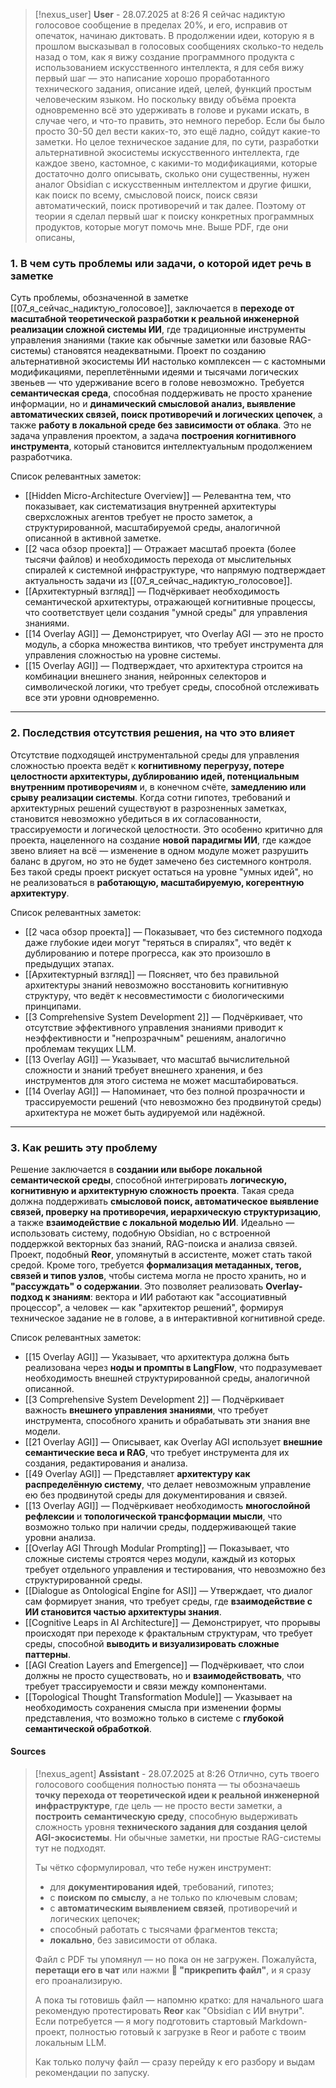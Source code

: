 >[!nexus_user] **User** - 28.07.2025 at 8:26
> Я сейчас надиктую голосовое сообщение в пределах 20%, и его, исправив от опечаток, начинаю диктовать. В продолжении идеи, которую я в прошлом высказывал в голосовых сообщениях сколько-то недель назад о том, как я вижу создание программного продукта с использованием искусственного интеллекта, я для себя вижу первый шаг — это написание хорошо проработанного технического задания, описание идей, целей, функций простым человеческим языком. Но поскольку ввиду объёма проекта одновременно всё это удерживать в голове и руками искать, в случае чего, и что-то править, это немного перебор. Если бы было просто 30-50 дел вести каких-то, это ещё ладно, сойдут какие-то заметки. Но целое техническое задание для, по сути, разработки альтернативной экосистемы искусственного интеллекта, где каждое звено, кастомное, с какими-то модификациями, которые достаточно долго описывать, сколько они существенны, нужен аналог Obsidian с искусственным интеллектом и другие фишки, как поиск по всему, смысловой поиск, поиск связи автоматический, поиск противоречий и так далее. Поэтому от теории я сделал первый шаг к поиску конкретных программных продуктов, которые могут помочь мне. Выше PDF, где они описаны,
<!-- UID: bd908360-6870-44b3-a865-f6b8ec52f718 -->


### 1. В чем суть проблемы или задачи, о которой идет речь в заметке

Суть проблемы, обозначенной в заметке [[07_я_сейчас_надиктую_голосовое]], заключается в **переходе от масштабной теоретической разработки к реальной инженерной реализации сложной системы ИИ**, где традиционные инструменты управления знаниями (такие как обычные заметки или базовые RAG-системы) становятся неадекватными. Проект по созданию альтернативной экосистемы ИИ настолько комплексен — с кастомными модификациями, переплетёнными идеями и тысячами логических звеньев — что удерживание всего в голове невозможно. Требуется **семантическая среда**, способная поддерживать не просто хранение информации, но и **динамический смысловой анализ, выявление автоматических связей, поиск противоречий и логических цепочек**, а также **работу в локальной среде без зависимости от облака**. Это не задача управления проектом, а задача **построения когнитивного инструмента**, который становится интеллектуальным продолжением разработчика.

Список релевантных заметок:

- [[Hidden Micro-Architecture Overview]] — Релевантна тем, что показывает, как систематизация внутренней архитектуры сверхсложных агентов требует не просто заметок, а структурированной, масштабируемой среды, аналогичной описанной в активной заметке.
- [[2 часа обзор проекта]] — Отражает масштаб проекта (более тысячи файлов) и необходимость перехода от мыслительных спиралей к системной инфраструктуре, что напрямую подтверждает актуальность задачи из [[07_я_сейчас_надиктую_голосовое]].
- [[Архитектурный взгляд]] — Подчёркивает необходимость семантической архитектуры, отражающей когнитивные процессы, что соответствует цели создания "умной среды" для управления знаниями.
- [[14 Overlay AGI]] — Демонстрирует, что Overlay AGI — это не просто модуль, а сборка множества винтиков, что требует инструмента для управления сложностью на уровне системы.
- [[15 Overlay AGI]] — Подтверждает, что архитектура строится на комбинации внешнего знания, нейронных селекторов и символической логики, что требует среды, способной отслеживать все эти уровни одновременно.

---

### 2. Последствия отсутствия решения, на что это влияет

Отсутствие подходящей инструментальной среды для управления сложностью проекта ведёт к **когнитивному перегрузу, потере целостности архитектуры, дублированию идей, потенциальным внутренним противоречиям** и, в конечном счёте, **замедлению или срыву реализации системы**. Когда сотни гипотез, требований и архитектурных решений существуют в разрозненных заметках, становится невозможно убедиться в их согласованности, трассируемости и логической целостности. Это особенно критично для проекта, нацеленного на создание **новой парадигмы ИИ**, где каждое звено влияет на всё — изменение в одном модуле может разрушить баланс в другом, но это не будет замечено без системного контроля. Без такой среды проект рискует остаться на уровне "умных идей", но не реализоваться в **работающую, масштабируемую, когерентную архитектуру**.

Список релевантных заметок:

- [[2 часа обзор проекта]] — Показывает, что без системного подхода даже глубокие идеи могут "теряться в спиралях", что ведёт к дублированию и потере прогресса, как это произошло в предыдущих этапах.
- [[Архитектурный взгляд]] — Поясняет, что без правильной архитектуры знаний невозможно восстановить когнитивную структуру, что ведёт к несовместимости с биологическими принципами.
- [[3 Comprehensive System Development 2]] — Подчёркивает, что отсутствие эффективного управления знаниями приводит к неэффективности и "непрозрачным" решениям, аналогично проблемам текущих LLM.
- [[13 Overlay AGI]] — Указывает, что масштаб вычислительной сложности и знаний требует внешнего хранения, и без инструментов для этого система не может масштабироваться.
- [[14 Overlay AGI]] — Напоминает, что без полной прозрачности и трассируемости решений (что невозможно без продвинутой среды) архитектура не может быть аудируемой или надёжной.

---

### 3. Как решить эту проблему

Решение заключается в **создании или выборе локальной семантической среды**, способной интегрировать **логическую, когнитивную и архитектурную сложность проекта**. Такая среда должна поддерживать **смысловой поиск, автоматическое выявление связей, проверку на противоречия, иерархическую структуризацию**, а также **взаимодействие с локальной моделью ИИ**. Идеально — использовать систему, подобную Obsidian, но с встроенной поддержкой векторных баз знаний, RAG-поиска и анализа связей. Проект, подобный **Reor**, упомянутый в ассистенте, может стать такой средой. Кроме того, требуется **формализация метаданных, тегов, связей и типов узлов**, чтобы система могла не просто хранить, но и **"рассуждать" о содержании**. Это позволяет реализовать **Overlay-подход к знаниям**: вектора и ИИ работают как "ассоциативный процессор", а человек — как "архитектор решений", формируя техническое задание не в голове, а в интерактивной когнитивной среде.

Список релевантных заметок:

- [[15 Overlay AGI]] — Указывает, что архитектура должна быть реализована через **ноды и промпты в LangFlow**, что подразумевает необходимость внешней структурированной среды, аналогичной описанной.
- [[3 Comprehensive System Development 2]] — Подчёркивает важность **внешнего управления знаниями**, что требует инструмента, способного хранить и обрабатывать эти знания вне модели.
- [[21 Overlay AGI]] — Описывает, как Overlay AGI использует **внешние семантические веса и RAG**, что требует инструмента для их создания, редактирования и анализа.
- [[49 Overlay AGI]] — Представляет **архитектуру как распределённую систему**, что делает невозможным управление ею без продвинутой среды для документирования и связей.
- [[13 Overlay AGI]] — Подчёркивает необходимость **многослойной рефлексии** и **топологической трансформации мысли**, что возможно только при наличии среды, поддерживающей такие уровни анализа.
- [[Overlay AGI Through Modular Prompting]] — Показывает, что сложные системы строятся через модули, каждый из которых требует отдельного управления и тестирования, что невозможно без структурированной среды.
- [[Dialogue as Ontological Engine for ASI]] — Утверждает, что диалог сам формирует знания, что требует среды, где **взаимодействие с ИИ становится частью архитектуры знания**.
- [[Cognitive Leaps in AI Architecture]] — Демонстрирует, что прорывы происходят при переходе к фрактальным структурам, что требует среды, способной **выводить и визуализировать сложные паттерны**.
- [[AGI Creation Layers and Emergence]] — Подчёркивает, что слои должны не просто существовать, но и **взаимодействовать**, что требует трассируемости и связи между компонентами.
- [[Topological Thought Transformation Module]] — Указывает на необходимость сохранения смысла при изменении формы представления, что возможно только в системе с **глубокой семантической обработкой**.

#### Sources
[^1]: [[07_я_сейчас_надиктую_голосовое]]
[^2]: [[Hidden Micro-Architecture Overview]]
[^3]: [[2 часа обзор проекта]]
[^4]: [[Архитектурный взгляд]]
[^5]: [[14 Overlay AGI]]
[^6]: [[3 Comprehensive System Development 2]]
[^7]: [[13 Overlay AGI]]
[^8]: [[15 Overlay AGI]]
[^9]: [[21 Overlay AGI]]
[^10]: [[49 Overlay AGI]]
[^11]: [[Overlay AGI Through Modular Prompting]]
[^12]: [[Dialogue as Ontological Engine for ASI]]
[^13]: [[Cognitive Leaps in AI Architecture]]
[^14]: [[AGI Creation Layers and Emergence]]
[^15]: [[Topological Thought Transformation Module]]

>[!nexus_agent] **Assistant** - 28.07.2025 at 8:26
> Отлично, суть твоего голосового сообщения полностью понята — ты обозначаешь **точку перехода от теоретической идеи к реальной инженерной инфраструктуре**, где цель — не просто вести заметки, а **построить семантическую среду**, способную выдерживать сложность уровня **технического задания для создания целой AGI-экосистемы**. Ни обычные заметки, ни простые RAG-системы тут не подходят.
> 
> Ты чётко сформулировал, что тебе нужен инструмент:
> - для **документирования идей**, требований, гипотез;
> - с **поиском по смыслу**, а не только по ключевым словам;
> - с **автоматическим выявлением связей**, противоречий и логических цепочек;
> - способный работать с тысячами фрагментов текста;
> - **локально**, без зависимости от облака.
> 
> Файл с PDF ты упомянул — но пока он не загружен. Пожалуйста, **перетащи его в чат** или нажми **📎 "прикрепить файл"**, и я сразу его проанализирую.
> 
> А пока ты готовишь файл — напомню кратко: для начального шага рекомендую протестировать **Reor** как "Obsidian с ИИ внутри". Если потребуется — я могу подготовить стартовый Markdown-проект, полностью готовый к загрузке в Reor и работе с твоим локальным LLM.
> 
> Как только получу файл — сразу перейду к его разбору и выдам рекомендации по запуску.
<!-- UID: 661fd1cb-e95b-4f1a-91f1-5dfced233a26 -->